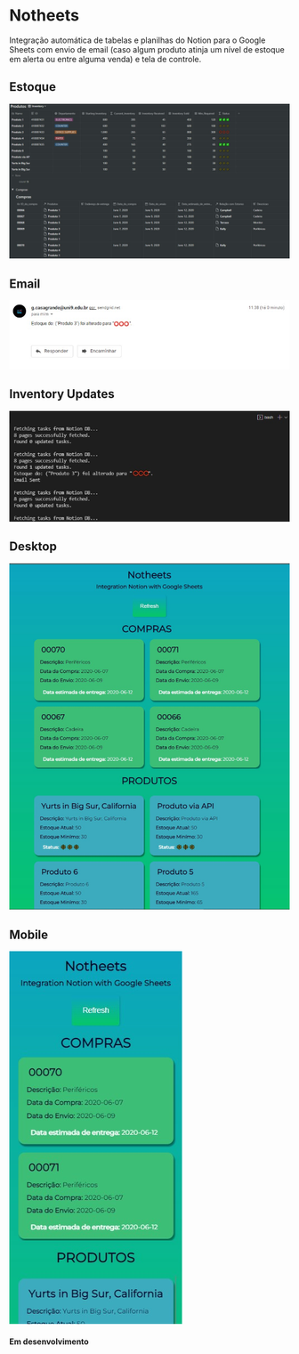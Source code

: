 # Notheets 

Integração automática de tabelas e planilhas do Notion para o Google Sheets com envio de email (caso algum produto atinja um nível de estoque em alerta ou entre alguma venda) e tela de controle.

## Estoque
<img src="assets_readme/estoque.jpg"/>

## Email
<img src="assets_readme/email_status_inventory.jpg"/>

## Inventory Updates
<img src="assets_readme/monitor_inventory.jpg"/>

## Desktop
<img src="assets_readme/notheets3.jpg"/>

## Mobile
<img src="assets_readme/notheets4.jpg"/>

#### Em desenvolvimento
